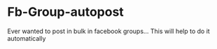 # Fb-Group-autopost
Ever wanted to post in bulk in facebook groups... This will help to do it automatically
